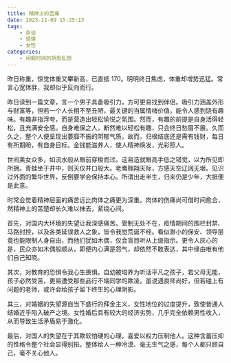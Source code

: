 ```yaml
---
title: 精神上的苦痛
date: 2023-11-09 15:25:13
tags:
    - 杂谈
    - 感情
    - 女性
categories: 
    - 闲暇时间的胡思乱想
---
```


昨日称重，惊觉体重又攀新高，已直抵 170。明明终日焦虑，体重却增势迅猛。常言心宽体胖，我却似乎反向而行。

昨日读到一篇文章，言一个男子具备吸引力，方可更易找到伴侣。吸引力涵盖外形与财富等，但若一个人长相不至丑陋，最关键的当属情绪价值，能令人感到饶有趣味。有趣非指浮夸，而是营造出轻松愉悦之氛围。然而，有趣的前提是自身活得轻松，且充满安全感。自身难保之人，断然难以轻松有趣，只会终日愁眉不展。久而久之，整个人便呈现出萎靡不振的阴郁气质。故而，归根结底还是需有钱财，每日有所期盼，有自身目标。金钱能滋养人，使人精神焕发，光彩照人。

世间美女众多，如流水般从眼前穿梭而过。这易造就眼高手低之错觉，以为所见即所拥。青蛙坐于井中，则天仅井口般大。老鹰翱翔天际，方感天空辽阔无垠。见识过外面的繁华世界，反倒要学会保持本心。所谓出走半生，归来仍是少年，大抵便是此意。

时常会觉着精神层面的痛苦远比肉体之痛更为深重。肉体的伤痛尚可借时间愈合，然精神上的苦楚却长久难以抹去，萦绕心间。

首先，对国内大环境的失望让我深感痛苦。管制无处不在，疫情期间的围栏封禁、马路封控，以及各类延误救人之象，皆令我觉荒诞不经。看似渺小的保安、领导层竟也能限制人身自由，而他们犹如木偶，仅会盲目听从上级指示。更令人灰心的是，民众亦如木偶般顺从，即便内心满是怨气，却依然不敢表达，其中缘由唯有他们自己知晓。

其次，对教育的恐惧令我心生畏惧。自幼被培养为听话平凡之孩子，若父母无能，孩子必然受苦，更易遭受那些品行不端同学的欺凌。虽说遇良师尚好，但若碰上有问题的老师，或许会给孩子留下终生的心理阴影。

其三，对婚姻的失望源自当下盛行的拜金主义，女性地位的过度提升，致使普通人结婚近乎陷入破产之境。女性婚后具有较大的经济劣势，几乎完全依赖男性收入，从而导致生活矛盾易于激化。

最后，对国人的失望在于其欺软怕硬的心理，喜爱以权力压制他人。这种含蓄压抑的性格令整个社会显得别扭，整体给人一种冷漠、毫无生气之感，每个人都只顾自己，毫不关心他人。